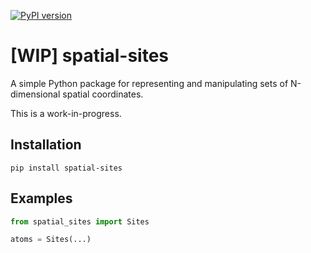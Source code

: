 [![PyPI version](https://badge.fury.io/py/spatial-sites.svg)](https://badge.fury.io/py/spatial-sites)

# [WIP] spatial-sites
A simple Python package for representing and manipulating sets of N-dimensional spatial coordinates.

This is a work-in-progress.

## Installation

`pip install spatial-sites`

## Examples

```python
from spatial_sites import Sites

atoms = Sites(...)
```
